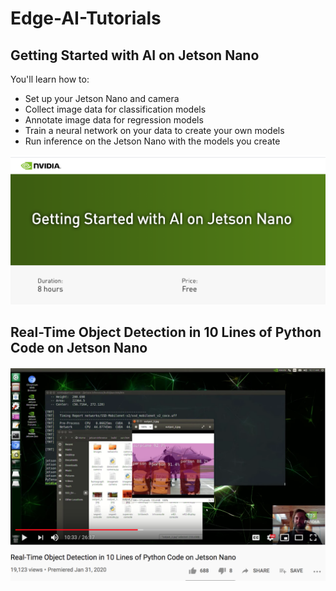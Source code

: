 # Edge-AI-Tutorials

## Getting Started with AI on Jetson Nano

You'll learn how to:

- Set up your Jetson Nano and camera
- Collect image data for classification models
- Annotate image data for regression models
- Train a neural network on your data to create your own models
- Run inference on the Jetson Nano with the models you create

[<p align="center"><img src="https://github.com/Machine-Learning-Tokyo/Edge-AI-Tutorials/blob/master/images/nvidia.png" width="600"></p>](https://www.youtube.com/watch?v=bcM5AQSAzUY)


## Real-Time Object Detection in 10 Lines of Python Code on Jetson Nano

[<p align="center"><img src="https://github.com/Machine-Learning-Tokyo/Edge-AI-Tutorials/blob/master/images/jetson_tutorial.png" width="600"></p>](https://www.youtube.com/watch?v=bcM5AQSAzUY)

